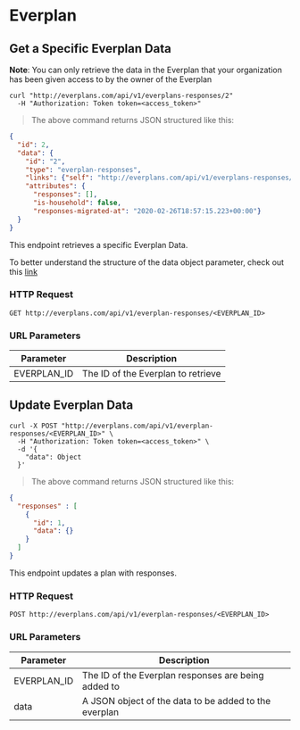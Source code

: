 # Everplan

## Get a Specific Everplan Data

**Note**: You can only retrieve the data in the Everplan that your organization has been given access to by the owner of the Everplan

```shell
curl "http://everplans.com/api/v1/everplans-responses/2"
  -H "Authorization: Token token=<access_token>"
```

> The above command returns JSON structured like this:

```json
{
  "id": 2,
  "data": {
    "id": "2",
    "type": "everplan-responses",
    "links": {"self": "http://everplans.com/api/v1/everplans-responses/2"},
    "attributes": {
      "responses": [],
      "is-household": false, 
      "responses-migrated-at": "2020-02-26T18:57:15.223+00:00"}
  }
}
```

This endpoint retrieves a specific Everplan Data.

To better understand the structure of the data object parameter, check out this [link](#adding-insurance-document-and-meta-data)


### HTTP Request

`GET http://everplans.com/api/v1/everplan-responses/<EVERPLAN_ID>`

### URL Parameters

Parameter | Description
--------- | -----------
EVERPLAN_ID | The ID of the Everplan to retrieve


## Update Everplan Data

```shell
curl -X POST "http://everplans.com/api/v1/everplan-responses/<EVERPLAN_ID>" \
  -H "Authorization: Token token=<access_token>" \
  -d '{
    "data": Object
  }'
```

> The above command returns JSON structured like this:

```json
{
  "responses" : [
    {
      "id": 1,
      "data": {}
    }
  ]
}
```

This endpoint updates a plan with responses.


### HTTP Request

`POST http://everplans.com/api/v1/everplan-responses/<EVERPLAN_ID>`

### URL Parameters

Parameter | Description
--------- | -----------
EVERPLAN_ID | The ID of the Everplan responses are being added to
data | A JSON object of the data to be added to the everplan
